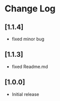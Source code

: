 # Change Log

 
## [1.1.4]

- fixed minor bug
## [1.1.3]

- fixed Readme.md
## [1.0.0]

- Initial release